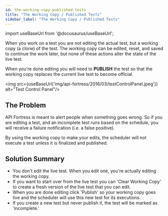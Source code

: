```yaml
---
id: the-working-copy-published-tests
title: "The Working Copy / Published Tests"
sidebar_label: "The Working Copy / Published Tests"
---
```


import useBaseUrl from '@docusaurus/useBaseUrl';

When you work on a test you are not editing the actual test, but a working copy (a clone) of the test. The working copy can be edited, reset, and saved to continue the work later, but none of these actions alter the state of the live test.

When you're done editing you will need to **PUBLISH** the test so that the working copy replaces the current live test to become official.

<img src={useBaseUrl('img/api-fortress/2016/03/testControlPanel.jpeg')} alt="Test Control Panel"/>

## The Problem

API Fortress is meant to alert people when something goes wrong. So if you are editing a test, and an incomplete test runs based on the schedule, you will receive a failure notification (i.e. a false positive).

By using the working copy to make your edits, the scheduler will not execute a test unless it is finalized and published.

## Solution Summary

- You don't edit the live test. When you edit one, you're actually editing the working copy.
- If you want to start over from the live test you can 'Clear Working Copy' to create a fresh version of the live test that you can edit.
- When you are done editing click 'Publish' so your working copy goes live and the scheduler will use this new test for its executions.
- If you create a new test but never publish it, the test will be marked as 'incomplete.'
